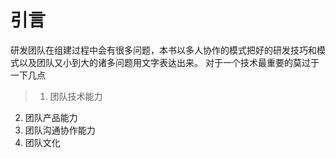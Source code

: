   # 引言

  研发团队在组建过程中会有很多问题，本书以多人协作的模式把好的研发技巧和模式以及团队又小到大的诸多问题用文字表达出来。
  对于一个技术最重要的莫过于一下几点


>    1. 团队技术能力
   2. 团队产品能力
   3. 团队沟通协作能力
   4. 团队文化






 
